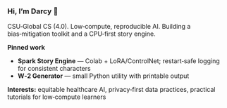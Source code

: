 ### Hi, I’m Darcy 👋
CSU‑Global CS (4.0). Low‑compute, reproducible AI. Building a bias‑mitigation toolkit and a CPU‑first story engine.

**Pinned work**
- **Spark Story Engine** — Colab + LoRA/ControlNet; restart‑safe logging for consistent characters
- **W‑2 Generator** — small Python utility with printable output

**Interests:** equitable healthcare AI, privacy‑first data practices, practical tutorials for low‑compute learners

